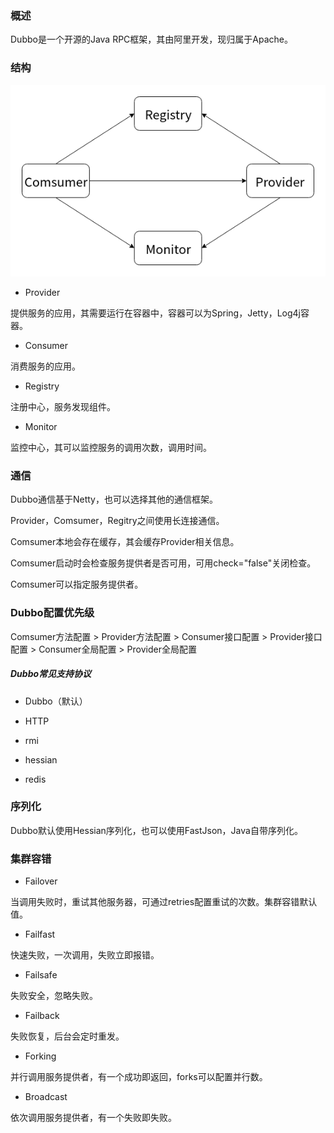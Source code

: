 ### 概述

Dubbo是一个开源的Java RPC框架，其由阿里开发，现归属于Apache。

### 结构

<img src="./框架工具/Dubbo/image/Dubbo结构.png" alt="Dubbo结构"/>

* Provider

提供服务的应用，其需要运行在容器中，容器可以为Spring，Jetty，Log4j容器。

* Consumer

消费服务的应用。

* Registry

注册中心，服务发现组件。

* Monitor

监控中心，其可以监控服务的调用次数，调用时间。

### 通信

Dubbo通信基于Netty，也可以选择其他的通信框架。

Provider，Comsumer，Regitry之间使用长连接通信。

Comsumer本地会存在缓存，其会缓存Provider相关信息。

Comsumer启动时会检查服务提供者是否可用，可用check="false"关闭检查。

Comsumer可以指定服务提供者。

### Dubbo配置优先级

Comsumer方法配置 > Provider方法配置 > Consumer接口配置 > Provider接口配置 > Consumer全局配置 > Provider全局配置

##### Dubbo常见支持协议

* Dubbo（默认）

* HTTP

* rmi

* hessian

* redis

### 序列化

Dubbo默认使用Hessian序列化，也可以使用FastJson，Java自带序列化。

### 集群容错

* Failover

当调用失败时，重试其他服务器，可通过retries配置重试的次数。集群容错默认值。

* Failfast

快速失败，一次调用，失败立即报错。

* Failsafe

失败安全，忽略失败。

* Failback

失败恢复，后台会定时重发。

* Forking

并行调用服务提供者，有一个成功即返回，forks可以配置并行数。

* Broadcast

依次调用服务提供者，有一个失败即失败。